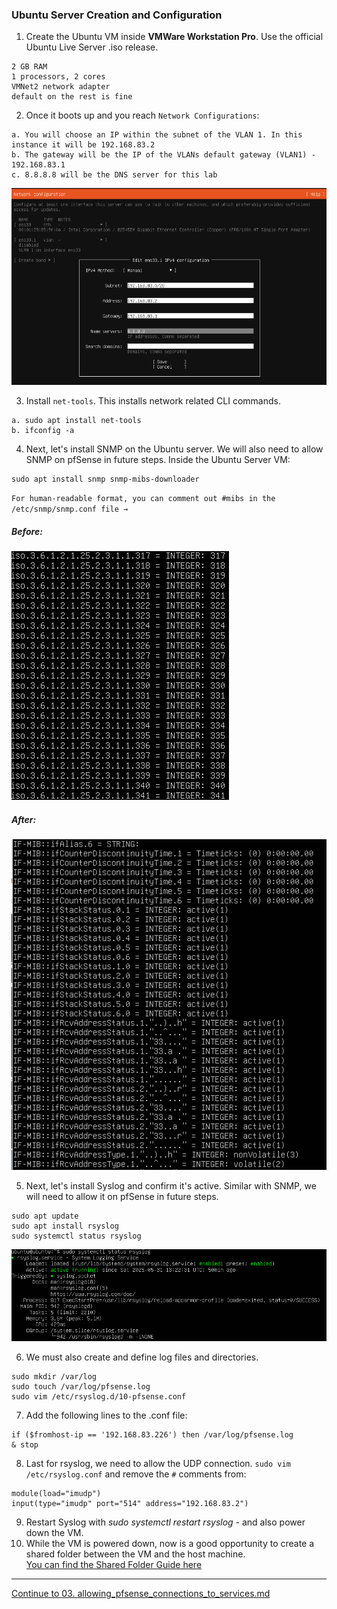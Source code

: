### Ubuntu Server Creation and Configuration
1. Create the Ubuntu VM inside **VMWare Workstation Pro**. Use the official Ubuntu Live Server .iso release.
```
2 GB RAM
1 processors, 2 cores
VMNet2 network adapter
default on the rest is fine
```

2. Once it boots up and you reach `Network Configurations`:
```
a. You will choose an IP within the subnet of the VLAN 1. In this instance it will be 192.168.83.2
b. The gateway will be the IP of the VLANs default gateway (VLAN1) - 192.168.83.1
c. 8.8.8.8 will be the DNS server for this lab
```
![network config](https://github.com/nickbruggen90/LabsVol8021Q/blob/main/Project%201.0%3A%20pfSense%20%2B%20NetOps%20Foundation/*Images/Screenshot%202025-07-21%20100110.png)

3. Install `net-tools`. This installs network related CLI commands.
```
a. sudo apt install net-tools
b. ifconfig -a
```

4. Next, let's install SNMP on the Ubuntu server. We will also need to allow SNMP on pfSense in future steps. Inside the Ubuntu Server VM:
```
sudo apt install snmp snmp-mibs-downloader
```
`For human-readable format, you can comment out #mibs in the /etc/snmp/snmp.conf file → `
##### Before: 
![mibs output 1](https://github.com/nickbruggen90/LabsVol8021Q/blob/main/Project%201%3A%20NetOps%20Monitoring/Images/Screenshot%202025-05-29%20185249.png)
##### After:
![mibs output 2](https://github.com/nickbruggen90/LabsVol8021Q/blob/main/Project%201%3A%20NetOps%20Monitoring/Images/Screenshot%202025-05-29%20185400.png)

5. Next, let's install Syslog and confirm it's active. Similar with SNMP, we will need to allow it on pfSense in future steps.
```
sudo apt update
sudo apt install rsyslog
sudo systemctl status rsyslog
```
![syslog active 1](https://github.com/nickbruggen90/LabsVol8021Q/blob/main/Project%201%3A%20NetOps%20Monitoring/Images/Screenshot%202025-05-31%20071256.png)

6. We must also create and define log files and directories.
```
sudo mkdir /var/log
sudo touch /var/log/pfsense.log
sudo vim /etc/rsyslog.d/10-pfsense.conf
```

7. Add the following lines to the .conf file:
```
if ($fromhost-ip == '192.168.83.226') then /var/log/pfsense.log
& stop
```
8. Last for rsyslog, we need to allow the UDP connection. `sudo vim /etc/rsyslog.conf` and remove the `#` comments from:
```
module(load="imudp")
input(type="imudp" port="514" address="192.168.83.2")
```

9. Restart Syslog with *sudo systemctl restart rsyslog* - and also power down the VM.
10. While the VM is powered down, now is a good opportunity to create a shared folder between the VM and the host machine.  
[You can find the Shared Folder Guide here](https://github.com/nickbruggen90/LabsVol8021Q/blob/main/Project%201.0%3A%20pfSense%20%2B%20NetOps%20Foundation/Troubleshooting/Creating%20A%20Shared%20Folder%20In%20Ubuntu.md)

---

[Continue to 03. allowing_pfsense_connections_to_services.md](https://github.com/nickbruggen90/LabsVol8021Q/blob/main/Project%201.0%3A%20pfSense%20%2B%20NetOps%20Foundation/03.%20allowing_pfsense_connections_to_services.md)
